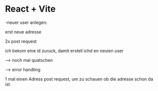 # React + Vite




-neuer user anlegen:

erst neue adresse 

2x post request

ich bekom eine id zuruck, damit erstell ichd en neuien user

--> noch mal quatschen

--> error handling


1 mal einen Adress post request, um zu schauen ob die adresse schon da ist.
